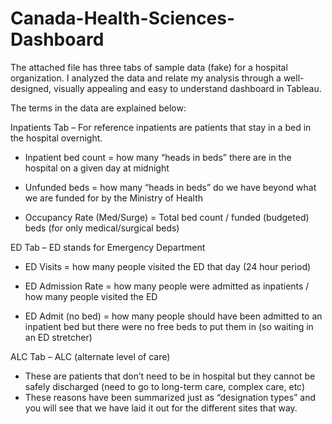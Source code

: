 # Canada-Health-Sciences-Dashboard

The attached file has three tabs of sample data (fake) for a hospital organization. I analyzed the data and relate my analysis through a well-designed, visually appealing and easy to understand dashboard in Tableau.

The terms in the data are explained below:

Inpatients Tab – For reference inpatients are patients that stay in a bed in the hospital overnight.

- Inpatient bed count = how many “heads in beds” there are in the hospital on a given day at midnight

- Unfunded beds = how many “heads in beds” do we have beyond what we are funded for by the Ministry of Health

- Occupancy Rate (Med/Surge) = Total bed count / funded (budgeted) beds (for only medical/surgical beds)

ED Tab – ED stands for Emergency Department

- ED Visits = how many people visited the ED that day (24 hour period)

- ED Admission Rate = how many people were admitted as inpatients / how many people visited the ED

- ED Admit (no bed) = how many people should have been admitted to an inpatient bed but there were no free beds to put them in (so waiting in an ED stretcher)

ALC Tab – ALC (alternate level of care) 
- These are patients that don’t need to be in hospital but they cannot be safely discharged (need to go to long-term care, complex care, etc) 
- These reasons have been summarized just as “designation types” and you will see that we have laid it out for the different sites that way.
